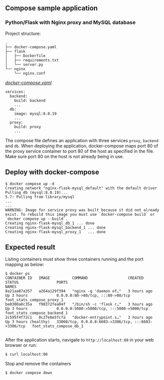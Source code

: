 ## Compose sample application
### Python/Flask with Nginx proxy and MySQL database

Project structure:
```
.
├── docker-compose.yaml
├── flask
│   ├── Dockerfile
│   ├── requirements.txt
│   └── server.py
└── nginx
    └── nginx.conf

```

[_docker-compose.yaml_](docker-compose.yaml)
```
services:
  backend:
    build: backend
    ...
  db:
    image: mysql:8.0.19
    ...
  proxy:
    build: proxy
    ...
```
The compose file defines an application with three services `proxy`, `backend` and `db`.
When deploying the application, docker-compose maps port 80 of the proxy service container to port 80 of the host as specified in the file.
Make sure port 80 on the host is not already being in use.

## Deploy with docker-compose

```
$ docker compose up -d
Creating network "nginx-flask-mysql_default" with the default driver
Pulling db (mysql:8.0.19)...
5.7: Pulling from library/mysql
...
...
WARNING: Image for service proxy was built because it did not already exist. To rebuild this image you must use `docker-compose build` or `docker compose up --build`.
Creating nginx-flask-mysql_db_1 ... done
Creating nginx-flask-mysql_backend_1 ... done
Creating nginx-flask-mysql_proxy_1   ... done
```

## Expected result

Listing containers must show three containers running and the port mapping as below:
```
$ docker ps
CONTAINER ID   IMAGE          COMMAND                  CREATED       STATUS                 PORTS                                                  NAMES
8a21aa87a357   a264a129f394   "nginx -g 'daemon of…"   3 hours ago   Up 3 hours             0.0.0.0:80->80/tcp, :::80->80/tcp                      foot_stats_compose_proxy_1
be0300a8c35a   f98372fea04f   "/bin/sh -c 'flask r…"   3 hours ago   Up 3 hours             0.0.0.0:5000->5000/tcp, :::5000->5000/tcp              foot_stats_compose_backend_1
2c595f4f72c1   0c27e8e5fcfa   "docker-entrypoint.s…"   3 hours ago   Up 3 hours (healthy)   33060/tcp, 0.0.0.0:6603->3306/tcp, :::6603->3306/tcp   foot_stats_compose_db_1


```

After the application starts, navigate to `http://localhost:80` in your web browser or run:
```
$ curl localhost:80

```

Stop and remove the containers
```
$ docker compose down
```
